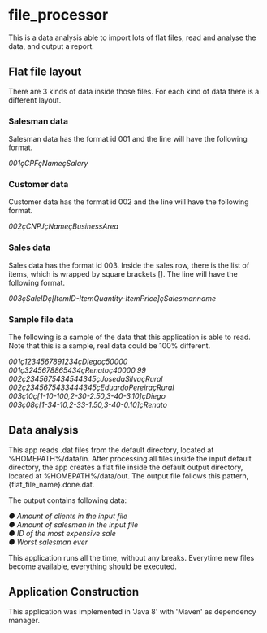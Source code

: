 # file_processor

This is a data analysis able to import lots of flat files, read and analyse the data, and output a report.

## Flat file layout

There are 3 kinds of data inside those files. For each kind of data there is a different layout.

### Salesman data

Salesman data has the format id 001 and the line will have the following format.<br/>

_001çCPFçNameçSalary_

### Customer data

Customer data has the format id 002 and the line will have the following format.<br/>

_002çCNPJçNameçBusinessArea_

### Sales data

Sales data has the format id 003. Inside the sales row, there is the list of items, which is
wrapped by square brackets []. The line will have the following format.<br/>

_003çSaleIDç[ItemID-ItemQuantity-ItemPrice]çSalesmanname_

### Sample file data

The following is a sample of the data that this application is able to read. Note that this
is a sample, real data could be 100% different.<br/>

_001ç1234567891234çDiegoç50000<br/>_
_001ç3245678865434çRenatoç40000.99<br/>_
_002ç2345675434544345çJosedaSilvaçRural<br/>_
_002ç2345675433444345çEduardoPereiraçRural<br/>_
_003ç10ç[1-10-100,2-30-2.50,3-40-3.10]çDiego<br/>_
_003ç08ç[1-34-10,2-33-1.50,3-40-0.10]çRenato<br/>_

## Data analysis

This app reads .dat files from the default directory, located at %HOMEPATH%/data/in.
After processing all files inside the input default directory, the app creates a flat file
inside the default output directory, located at %HOMEPATH%/data/out. The output file
follows this pattern, {flat_file_name}.done.dat.

The output contains following data:<br/>

_● Amount of clients in the input file<br/>_
_● Amount of salesman in the input file<br/>_
_● ID of the most expensive sale<br/>_
_● Worst salesman ever<br/>_

This application runs all the time, without any breaks. Everytime new files
become available, everything should be executed.

## Application Construction

This application was implemented in 'Java 8' with 'Maven' as dependency manager.
